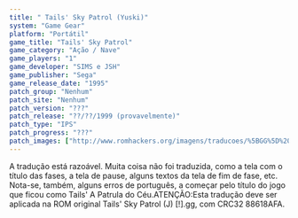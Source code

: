 ```yaml
---
title: " Tails' Sky Patrol (Yuski)"
system: "Game Gear"
platform: "Portátil"
game_title: "Tails' Sky Patrol"
game_category: "Ação / Nave"
game_players: "1"
game_developer: "SIMS e JSH"
game_publisher: "Sega"
game_release_date: "1995"
patch_group: "Nenhum"
patch_site: "Nenhum"
patch_version: "???"
patch_release: "??/??/1999 (provavelmente)"
patch_type: "IPS"
patch_progress: "???"
patch_images: ["http://www.romhackers.org/imagens/traducoes/%5BGG%5D%20Tails'%20Sky%20Patrol%20-%20Yuski%20-%201.png","http://www.romhackers.org/imagens/traducoes/%5BGG%5D%20Tails'%20Sky%20Patrol%20-%20Yuski%20-%202.png","http://www.romhackers.org/imagens/traducoes/%5BGG%5D%20Tails'%20Sky%20Patrol%20-%20Yuski%20-%203.png"]
---
```

A tradução está razoável. Muita coisa não foi traduzida, como a tela com o título das fases, a tela de pause, alguns textos da tela de fim de fase, etc. Nota-se, também, alguns erros de português, a começar pelo título do jogo que ficou como Tails' A Patrula do Céu.ATENÇÃO:Esta tradução deve ser aplicada na ROM original Tails' Sky Patrol (J) [!].gg, com CRC32 88618AFA.
